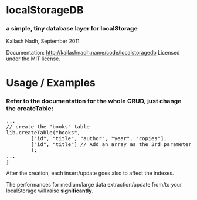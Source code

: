 # localStorageDB
### a simple, tiny database layer for localStorage
Kailash Nadh, September 2011

Documentation: http://kailashnadh.name/code/localstoragedb
Licensed under the MIT license.

# Usage / Examples
### Refer to the documentation for the whole CRUD, just change the createTable:

<pre>
...
// create the "books" table
lib.createTable("books",
		["id", "title", "author", "year", "copies"],
		["id", "title"] // Add an array as the 3rd parameter with the name of the column that you want to index
		);
...
}
</pre>
After the creation, each insert/update goes also to affect the indexes.

The performances for medium/large data extraction/update from/to your localStorage will raise **significantly**.